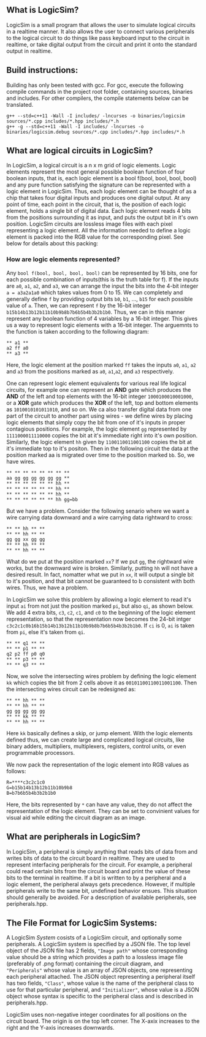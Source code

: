 ## What is LogicSim?

LogicSim is a small program that allows the user to simulate logical circuits in a realtime manner. It also allows the user to connect various peripherals to the logical circuit to do things like pass keyboard input to the circuit in realtime, or take digital output from the circuit and print it onto the standard output in realtime.

## Build instructions:

Building has only been tested with gcc. For gcc, execute the following compile commands in the project root folder, containing sources, binaries and includes. For other compilers, the compile statements below can be translated.

```
g++ --std=c++11 -Wall -I includes/ -lncurses -o binaries/logicsim sources/*.cpp includes/*.hpp includes/*.h
g++ -g --std=c++11 -Wall -I includes/ -lncurses -o binaries/logicsim.debug sources/*.cpp includes/*.hpp includes/*.h
```

## What are logical circuits in LogicSim?

In LogicSim, a logical circuit is a n x m grid of logic elements. Logic elements represent the most general possible boolean function of four boolean inputs, that is, each logic element is a bool f(bool, bool, bool, bool) and any pure function satisfying the signature can be represented with a logic element in LogicSim. Thus, each logic element can be thought of as a chip that takes four digital inputs and produces one digital output. At any point of time, each point in the circuit, that is, the position of each logic element, holds a single bit of digital data. Each logic element reads 4 bits from the positions surrounding it as input, and puts the output bit in it's own position. LogicSim circuits are lossless image files with each pixel representing a logic element. All the information needed to define a logic element is packed into the RGB value for the corresponding pixel. See below for details about this packing:

### How are logic elements represented?

Any `bool f(bool, bool, bool, bool)` can be represented by 16 bits, one for each possible combination of inputs(this is the truth table for f). If the inputs are `a0`, `a1`, `a2`, and `a3`, we can arrange the input the bits into the 4-bit integer `a = a3a2a1a0` which takes values from 0 to 15. We can completely and generally define `f` by providing output bits `b0`, `b1`, ..., `b15` for each possible value of `a`. Then, we can represent `f` by the 16-bit integer `b15b14b13b12b11b10b9b8b7b6b5b4b3b2b1b0`. Thus, we can in this manner represent any boolean function of 4 variables by a 16-bit integer. This gives us a way to represent logic elements with a 16-bit integer. The arguemnts to the function is taken according to the following diagram:

```
** a1 **
a2 ff a0
** a3 ** 
```

Here, the logic element at the position marked `ff` takes the inputs `a0`, `a1`, `a2` and `a3` from the positions marked as `a0`, `a1`,`a2`, and `a3` respectively.

One can represent logic element equivalents for various real life logical circuits, for example one can represent an **AND** gate which produces the **AND** of the left and top elements with the 16-bit integer `1000100010001000`, or a **XOR** gate which produces the **XOR** of the left, top and bottom elements as `1010010101011010`, and so on. We ca also transfer digital data from one part of the circuit to another part using wires - we define wires by placing logic elements that simply copy the bit from one of it's inputs in proper contagious positions. For example, the logic element `gg` represented by `1111000011110000` copies the bit at it's immediate right into it's own position. Similarly, the logic element `hh` given by `1100110011001100` copies the bit at it's immediate top to it's positon. Then in the following circuit the data at the position marked aa is migrated over time to the position marked `bb`. So, we have wires.

```
** ** ** ** ** ** ** **
aa gg gg gg gg gg gg **
** ** ** ** ** ** hh **
** ** ** ** ** ** hh **
** ** ** ** ** ** hh **
** ** ** ** ** ** hh gg=bb
```

But we have a problem. Consider the following senario where we want a wire carrying data downward and a wire carrying data rightward to cross:

```
** ** hh ** **
** ** hh ** **
gg gg xx gg gg
** ** hh ** **
** ** hh ** **
```

What do we put at the position marked `xx`? If we put `gg`, the rightward wire works, but the downward wire is broken. Similarly, putting `hh` will not have a desired result. In fact, nomatter what we put in `xx`, it will output a single bit to it's position, and that bit cannot be guaranteed to b consistent with both wires. Thus, we have a problem.

In LogicSim we solve this problem by allowing a logic element to read it's input `ai` from not just the position marked `pi`, but also `qi`, as shown below. We add 4 extra bits, `c3`, `c2`, `c1`, and `c0` to the beginning of the logic element representation, so that the representation now becomes the 24-bit intger `c3c2c1c0b16b15b14b13b12b11b10b9b8b7b6b5b4b3b2b1b0`. If `ci` is 0, `ai` is taken from `pi`, else it's taken from `qi`.

```
** ** q1 ** **
** ** p1 ** **
q2 p2 ff p0 q0
** ** p3 ** **
** ** q3 ** **
```

Now, we solve the intersecting wires problem by defining the logic element `kk` which copies the bit from 2 cells above it as `00101100110011001100`. Then the intersecting wires circuit can be redesigned as:

```
** ** hh ** **
** ** hh ** **
gg gg gg gg gg
** ** kk ** **
** ** hh ** **
```

Here  `kk` basically defines a skip, or jump element. With the logic elements defined thus, we can create large and complicated logical circuits, like binary adders, multipliers, multiplexers, registers, control units, or even programmable processors.

We now pack the representation of the logic element into RGB values as follows:

```
R=****c3c2c1c0
G=b15b14b13b12b11b10b9b8
B=b7b6b5b4b3b2b1b0
```

Here, the bits represented by `*` can have any value, they do not affect the representation of the logic element. They can be set to convinient values for visual aid while editing the circuit diagram as an image.

## What are peripherals in LogicSim?

In LogicSim, a peripheral is simply anything that reads bits of data from and writes bits of data to the circuit board in realtime. They are used to represent interfacing peripherals for the circuit. For example, a peripheral could read certain bits from the circuit board and print the value of these bits to the terminal in realtime. If a bit is written to by a peripheral and a logic element, the peripheral always gets precedence. However, if multiple peripherals write to the same bit, undefined behavior ensues. This situation should generally be avoided. For a description of available peripherals, see peripherals.hpp.

## The File Format for LogicSim Systems:

A LogicSim *System* cosists of a LogicSim circuit, and optionally some peripherals. A LogicSim system is specified by a JSON file. The top level object of the JSON file has 2 fields, `"Image path"` whose corresponding value should be a string which provides a path to a lossless image file (preferably of .png format) containing the circuit diagram, and `"Peripherals"` whose value is an array of JSON objects, one representing each peripheral attached. The JSON object representing a peripheral itself has two fields, `"Class"`, whose value is the name of the peripheral class to use for that particular peripheral, and `"Initializer"`, whose value is a JSON object whose syntax is specific to the peripheral class and is described in peripherals.hpp.

LogicSim uses non-negative integer coordinates for all positions on the circuit board. The origin is on the top left corner. The X-axix increases to the right and the Y-axis increases downwards.
